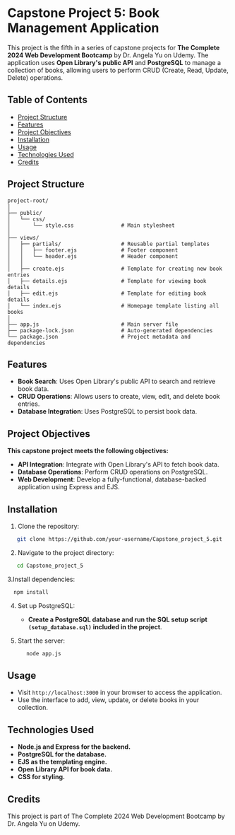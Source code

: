# Capstone Project 5: Book Management Application

This project is the fifth in a series of capstone projects for **The Complete 2024 Web Development Bootcamp** by Dr. Angela Yu on Udemy. The application uses **Open Library's public API** and **PostgreSQL** to manage a collection of books, allowing users to perform CRUD (Create, Read, Update, Delete) operations.
## Table of Contents

- [Project Structure](#Project-Structure)
- [Features](#Features)
- [Project Objectives](#Project-Objectives)
- [Installation](#Installation)
- [Usage](#Usage)
- [Technologies Used](#Technologies-Used)
- [Credits](#Credits)

## Project Structure
```plaintext
project-root/
│
├── public/
│   └── css/
│       └── style.css               # Main stylesheet
│
├── views/
│   ├── partials/                   # Reusable partial templates
│   │   ├── footer.ejs              # Footer component
│   │   └── header.ejs              # Header component
│   │
│   ├── create.ejs                  # Template for creating new book entries
│   ├── details.ejs                 # Template for viewing book details
│   ├── edit.ejs                    # Template for editing book details
│   └── index.ejs                   # Homepage template listing all books
│
├── app.js                          # Main server file
├── package-lock.json               # Auto-generated dependencies
└── package.json                    # Project metadata and dependencies
```

## Features

- **Book Search**: Uses Open Library's public API to search and retrieve book data.
- **CRUD Operations**: Allows users to create, view, edit, and delete book entries.
- **Database Integration**: Uses PostgreSQL to persist book data.

## Project Objectives

**This capstone project meets the following objectives:**

  - **API Integration**: Integrate with Open Library's API to fetch book data.
  - **Database Operations**: Perform CRUD operations on PostgreSQL.
  - **Web Development**: Develop a fully-functional, database-backed application using Express and EJS. 

## Installation

   1. Clone the repository:
   
   ```bash
      git clone https://github.com/your-username/Capstone_project_5.git
   ```
   2. Navigate to the project directory:
   
   ```bash
      cd Capstone_project_5
   ```
   3.Install dependencies:
   
   ```bash
     npm install
   ```
   4. Set up PostgreSQL:
   
      - **Create a PostgreSQL database and run the SQL setup script ``` (setup_database.sql) ``` included in the project**.
   
   5. Start the server:
   ```bash
         node app.js
   ```
## Usage

- Visit ``` http://localhost:3000 ``` in your browser to access the application.
- Use the interface to add, view, update, or delete books in your collection.

## Technologies Used

   - **Node.js and Express for the backend.**
   - **PostgreSQL for the database.**
   - **EJS as the templating engine.**
   - **Open Library API for book data.**
   - **CSS for styling.**

## Credits

This project is part of The Complete 2024 Web Development Bootcamp by Dr. Angela Yu on Udemy.
